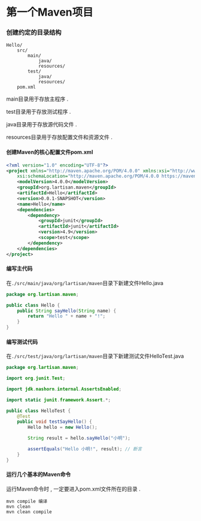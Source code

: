 # 第一个Maven项目

### 创建约定的目录结构

```
Hello/
    src/
        main/
            java/
            resources/
        test/
            java/
            resources/
    pom.xml
```

main目录用于存放主程序 .

test目录用于存放测试程序 .

java目录用于存放源代码文件 .

resources目录用于存放配置文件和资源文件 .

#### 创建Maven的核心配置文件pom.xml

```XML
<?xml version="1.0" encoding="UTF-8"?>
<project xmlns="http://maven.apache.org/POM/4.0.0" xmlns:xsi="http://www.w3.org/2001/XMLSchema-instance"
    xsi:schemaLocation="http://maven.apache.org/POM/4.0.0 https://maven.apache.org/xsd/maven-4.0.0.xsd">
    <modelVersion>4.0.0</modelVersion>
    <groupId>org.lartisan.maven</groupId>
    <artifactId>Hello</artifactId>
    <version>0.0.1-SNAPSHOT</version>
    <name>Hello</name>
    <dependencies>
        <dependency>
            <groupId>junit</groupId>
            <artifactId>junit</artifactId>
            <version>4.9</version>
            <scope>test</scope>
        </dependency>
    </dependencies>
</project>
```

#### 编写主代码

在`./src/main/java/org/lartisan/maven`目录下新建文件Hello.java

```java
package org.lartisan.maven;

public class Hello {
    public String sayHello(String name) {
        return "Hello " + name + "!";
    }
}
```

#### 编写测试代码

在`./src/test/java/org/lartisan/maven`目录下新建测试文件HelloTest.java

```java
package org.lartisan.maven;

import org.junit.Test;

import jdk.nashorn.internal.AssertsEnabled;

import static junit.framework.Assert.*;

public class HelloTest {
    @Test
    public void testSayHello() {
        Hello hello = new Hello();

        String result = hello.sayHello("小明");

        assertEquals("Hello 小明!", result); // 断言
    }
}
```

#### 运行几个基本的Maven命令

运行Maven命令时 , 一定要进入pom.xml文件所在的目录 . 

```
mvn compile 编译
mvn clean
mvn clean compile
```





